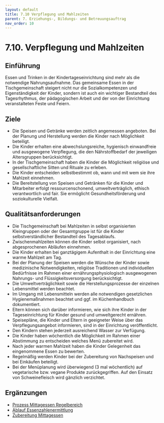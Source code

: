 ```yaml
---
layout: default
title: 7.10 Verpflegung und Mahlzeiten
parent: 7. Erziehungs-, Bildungs- und Betreuungsauftrag
nav_order: 10
---
```


# 7.10. Verpflegung und Mahlzeiten

## Einführung
Essen und Trinken in der Kindertageseinrichtung sind mehr als die notwendige Nahrungsaufnahme. Das gemeinsame Essen in der Tischgemeinschaft steigert nicht nur die Sozialkompetenzen und Eigenständigkeit der Kinder, sondern ist auch ein wichtiger Bestandteil des Tagesrhythmus, der pädagogischen Arbeit und der von der Einrichtung veranstalteten Feste und Feiern.

## Ziele
* Die Speisen und Getränke werden zeitlich angemessen angeboten. Bei der Planung und Herstellung werden die Kinder nach Möglichkeit beteiligt.
* Die Kinder erhalten eine abwechslungsreiche, hygienisch einwandfreie und ausgewogene Verpflegung, die den Nährstoffbedarf der jeweiligen Altersgruppen berücksichtigt.
* In der Tischgemeinschaft haben die Kinder die Möglichkeit religiöse und gesellschaftliche Sitten und Rituale zu erleben.
* Die Kinder entscheiden selbstbestimmt ob, wann und mit wem sie ihre Mahlzeit einnehmen.
* Die Bereitstellung von Speisen und Getränken für die Kinder und Mitarbeiter erfolgt ressourcenschonend, umweltverträglich, ethisch verantwortlich und fair. Sie ermöglicht Gesundheitsförderung und soziokulturelle Vielfalt.

## Qualitätsanforderungen
* Die Tischgemeinschaft bei Mahlzeiten in selbst organisierten Kleingruppen oder der Gesamtgruppe ist für die Kinder selbstverständlicher Bestandteil des Tagesablaufs.
* Zwischenmahlzeiten können die Kinder selbst organisiert, nach abgesprochenen Abläufen einnehmen.
* Die Kinder erhalten bei ganztägigem Aufenthalt in der Einrichtung eine warme Mahlzeit am Tag.
* Bei der Planung der Speisen werden die Wünsche der Kinder sowie medizinische Notwendigkeiten, religiöse Traditionen und individuellen Bedürfnisse im Rahmen einer ernährungsphysiologisch ausgewogenen Nahrungs- und Flüssigkeitsversorgung berücksichtigt.
* Die Umweltverträglichkeit sowie die Herstellungsprozesse der einzelnen Lebensmittel werden beachtet.
* Im Umgang mit Lebensmitteln werden alle notwendigen gesetzlichen Hygienemaßnahmen beachtet und ggf. im Küchenhandbuch dokumentiert.
* Eltern können sich darüber informieren, wie sich ihre Kinder in der Tageseinrichtung für Kinder gesund und umweltgerecht ernähren.
* Speisepläne, die Kinder und Eltern in geeigneter Weise über das Verpflegungsangebot informieren, sind in der Einrichtung veröffentlicht.
* Den Kindern stehen jederzeit ausreichend Wasser zur Verfügung.
* Die Kinder haben wöchentlich die Möglichkeit im Rahmen einer Abstimmung zu entscheiden welches Menü zubereitet wird.
* Nach jeder warmen Mahlzeit haben die Kinder Gelegenheit das eingenommene Essen zu bewerten.
* Regelmäßig werden Kinder bei der Zubereitung von Nachspeisen und bei Einkäufen beteiligt.
* Bei der Menüplanung wird überwiegend (3 mal wöchentlich) auf vegetarische bzw. vegane Produkte zurückgegriffen. Auf den Einsatz von Schweinefleisch wird gänzlich verzichtet.

## Ergänzungen
* <a href="/assets/downloads/7.10-1P Prozess Mittagessen Regelbereich.pdf" target="_blank" rel="noopener noreferrer">Prozess Mittagessen Regelbereich</a>
* <a href="/assets/downloads/7.10-2A Ablauf Essenzahlenermittlung.pdf" target="_blank" rel="noopener noreferrer">Ablauf Essenzahlenermittlung</a>
* <a href="/assets/downloads/7.10-3A Zubereitung Mittagessen.pdf" target="_blank" rel="noopener noreferrer">Zubereitung Mittagessen</a>